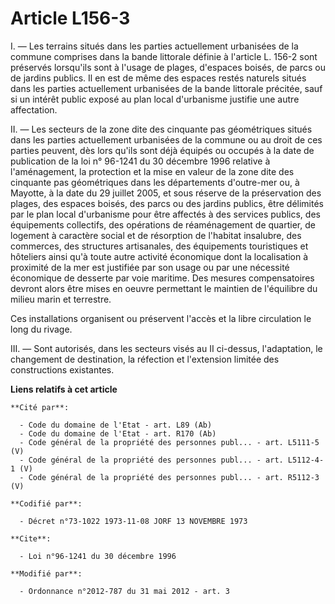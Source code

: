 # Article L156-3

I. ― Les terrains situés dans les parties actuellement urbanisées de la commune comprises dans la bande littorale définie à
l'article L. 156-2 sont préservés lorsqu'ils sont à l'usage de plages, d'espaces boisés, de parcs ou de jardins publics. Il
en est de même des espaces restés naturels situés dans les parties actuellement urbanisées de la bande littorale précitée,
sauf si un intérêt public exposé au plan local d'urbanisme justifie une autre affectation. 

II. ― Les secteurs de la zone dite des cinquante pas géométriques situés dans les parties actuellement urbanisées de la
commune ou au droit de ces parties peuvent, dès lors qu'ils sont déjà équipés ou occupés à la date de publication de la loi
n° 96-1241 du 30 décembre 1996 relative à l'aménagement, la protection et la mise en valeur de la zone dite des cinquante pas
géométriques dans les départements d'outre-mer ou, à Mayotte, à la date du 29 juillet 2005, et sous réserve de la
préservation des plages, des espaces boisés, des parcs ou des jardins publics, être délimités par le plan local d'urbanisme
pour être affectés à des services publics, des équipements collectifs, des opérations de réaménagement de quartier, de
logement à caractère social et de résorption de l'habitat insalubre, des commerces, des structures artisanales, des
équipements touristiques et hôteliers ainsi qu'à toute autre activité économique dont la localisation à proximité de la mer
est justifiée par son usage ou par une nécessité économique de desserte par voie maritime. Des mesures compensatoires devront
alors être mises en oeuvre permettant le maintien de l'équilibre du milieu marin et terrestre. 

Ces installations organisent ou préservent l'accès et la libre circulation le long du rivage. 

III. ― Sont autorisés, dans les secteurs visés au II ci-dessus, l'adaptation, le changement de destination, la réfection et
l'extension limitée des constructions existantes.

**Liens relatifs à cet article**

	**Cité par**:

	  - Code du domaine de l'Etat - art. L89 (Ab)
	  - Code du domaine de l'Etat - art. R170 (Ab)
	  - Code général de la propriété des personnes publ... - art. L5111-5 (V)
	  - Code général de la propriété des personnes publ... - art. L5112-4-1 (V)
	  - Code général de la propriété des personnes publ... - art. R5112-3 (V)

	**Codifié par**:

	  - Décret n°73-1022 1973-11-08 JORF 13 NOVEMBRE 1973

	**Cite**:

	  - Loi n°96-1241 du 30 décembre 1996

	**Modifié par**:

	  - Ordonnance n°2012-787 du 31 mai 2012 - art. 3
